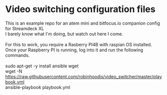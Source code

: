 # Video switching configuration files<br>
This is an example repo for an atem mini and bitfocus.io companion config for Streamdeck XL<br>
I barely know what I'm doing, but watch out here I come.<br>
<br>
For this to work, you require a Rasberry PI4B with raspian OS installed.<br>
Once your Raspberry PI is running, log into it and run the following commands.<br>
<br>
sudo apt-get -y install ansible wget<br>
wget -N https://raw.githubusercontent.com/robinhoodis/video_switcher/master/playbook.yml<br>
ansible-playbook playbook.yml<br>
<br>
